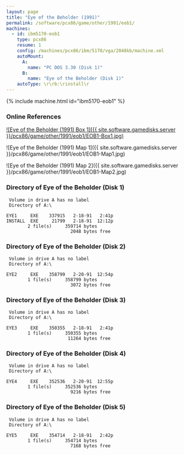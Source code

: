 ```yaml
---
layout: page
title: "Eye of the Beholder (1991)"
permalink: /software/pcx86/game/other/1991/eob1/
machines:
  - id: ibm5170-eob1
    type: pcx86
    resume: 1
    config: /machines/pcx86/ibm/5170/vga/2048kb/machine.xml
    autoMount:
      A:
        name: "PC DOS 3.30 (Disk 1)"
      B:
        name: "Eye of the Beholder (Disk 1)"
    autoType: \r\rb:\rinstall\r
---
```


{% include machine.html id="ibm5170-eob1" %}

### Online References

[![Eye of the Beholder (1991) Box 1]({{ site.software.gamedisks.server }}/pcx86/game/other/1991/eob1/EOB1-Box1.jpg)](https://archive.org/details/Eye_of_the_Beholder)

![Eye of the Beholder (1991) Map 1]({{ site.software.gamedisks.server }}/pcx86/game/other/1991/eob1/EOB1-Map1.jpg)

![Eye of the Beholder (1991) Map 2]({{ site.software.gamedisks.server }}/pcx86/game/other/1991/eob1/EOB1-Map2.jpg)

### Directory of Eye of the Beholder (Disk 1)

     Volume in drive A has no label
     Directory of A:\

    EYE1     EXE    337915   2-18-91   2:41p
    INSTALL  EXE     21799   2-18-91  12:12p
            2 file(s)     359714 bytes
                            2048 bytes free

### Directory of Eye of the Beholder (Disk 2)

     Volume in drive A has no label
     Directory of A:\

    EYE2     EXE    358799   2-20-91  12:54p
            1 file(s)     358799 bytes
                            3072 bytes free

### Directory of Eye of the Beholder (Disk 3)

     Volume in drive A has no label
     Directory of A:\

    EYE3     EXE    350355   2-18-91   2:41p
            1 file(s)     350355 bytes
                           11264 bytes free

### Directory of Eye of the Beholder (Disk 4)

     Volume in drive A has no label
     Directory of A:\

    EYE4     EXE    352536   2-20-91  12:55p
            1 file(s)     352536 bytes
                            9216 bytes free

### Directory of Eye of the Beholder (Disk 5)

     Volume in drive A has no label
     Directory of A:\

    EYE5     EXE    354714   2-18-91   2:42p
            1 file(s)     354714 bytes
                            7168 bytes free

